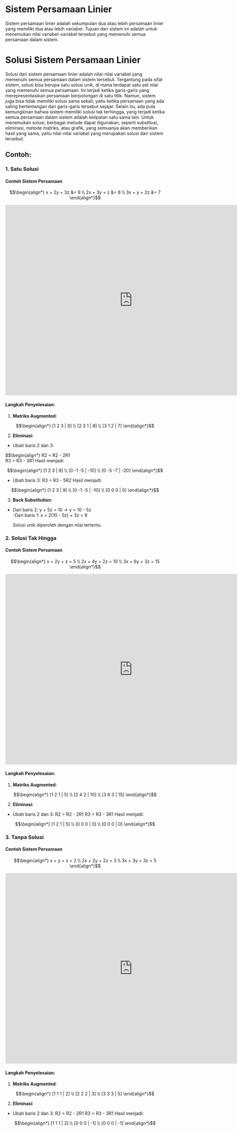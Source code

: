 # Sistem Persamaan Linier
Sistem persamaan linier adalah sekumpulan dua atau lebih persamaan linier yang memiliki dua atau lebih variabel. Tujuan dari sistem ini adalah untuk menemukan nilai variabel-variabel tersebut yang memenuhi semua persamaan dalam sistem.

# Solusi Sistem Persamaan Linier
Solusi dari sistem persamaan linier adalah nilai-nilai variabel yang memenuhi semua persamaan dalam sistem tersebut. Tergantung pada sifat sistem, solusi bisa berupa satu solusi unik, di mana terdapat satu set nilai yang memenuhi semua persamaan. Ini terjadi ketika garis-garis yang merepresentasikan persamaan berpotongan di satu titik. Namun, sistem juga bisa tidak memiliki solusi sama sekali, yaitu ketika persamaan yang ada saling bertentangan dan garis-garis tersebut sejajar. Selain itu, ada pula kemungkinan bahwa sistem memiliki solusi tak terhingga, yang terjadi ketika semua persamaan dalam sistem adalah kelipatan satu sama lain. Untuk menemukan solusi, berbagai metode dapat digunakan, seperti substitusi, eliminasi, metode matriks, atau grafik, yang semuanya akan memberikan hasil yang sama, yaitu nilai-nilai variabel yang merupakan solusi dari sistem tersebut.

## Contoh:
### 1. Satu Solusi
#### Contoh Sistem Persamaan

$$\begin{align*}
x + 2y + 3z &= 9 \\
2x + 3y + z &= 8 \\
3x + y + 2z &= 7
\end{align*}$$

<iframe src="https://www.geogebra.org/3d/nm5kbzvu?embed" width="800" height="600" allowfullscreen style="border: 1px solid #e4e4e4;border-radius: 4px;" frameborder="0"></iframe>

#### Langkah Penyelesaian:
1. **Matriks Augmented**: 

$$\begin{align*} 
[1 2 3 | 9] \\
[2 3 1 | 8] \\
[3 1 2 | 7]
\end{align*}$$

2. **Eliminasi**:
- Ubah baris 2 dan 3:

$$\begin{align*}
R2 = R2 - 2R1 <br>
R3 = R3 - 3R1
Hasil menjadi:

$$\begin{align*}
[1  2  3 | 9] \\
[0 -1 -5 | -10] \\
[0 -5 -7 | -20]
\end{align*}$$

- Ubah baris 3:
R3 = R3 - 5R2
Hasil menjadi:

$$\begin{align*}
[1 2 3 | 9] \\
[0 -1 -5 | -10] \\
[0 0 0 | 0]
\end{align*}$$

3. **Back Substitution**:
- Dari baris 2: y + 5z = 10 → y = 10 - 5z <br>
-Dari baris 1: x + 2(10 - 5z) + 3z = 9

   Solusi unik diperoleh dengan nilai tertentu.

### 2. Solusi Tak Hingga

#### Contoh Sistem Persamaan

$$\begin{align*}
x + 2y + z = 5 \\
2x + 4y + 2z = 10 \\
3x + 6y + 3z = 15
\end{align*}$$

<iframe src="https://www.geogebra.org/3d/kqxxdwne?embed" width="800" height="600" allowfullscreen style="border: 1px solid #e4e4e4;border-radius: 4px;" frameborder="0"></iframe>

#### Langkah Penyelesaian:
1. **Matriks Augmented**:
   
$$\begin{align*}
[1 2 1 | 5] \\
[2 4 2 | 10] \\
[3 6 3 | 15]
\end{align*}$$
   
2. **Eliminasi**:
- Ubah baris 2 dan 3:
R2 = R2 - 2R1
R3 = R3 - 3R1
Hasil menjadi:

$$\begin{align*}
[1 2 1 | 5] \\
[0 0 0 | 0] \\
[0 0 0 | 0]
\end{align*}$$

### 3. Tanpa Solusi

#### Contoh Sistem Persamaan

$$\begin{align*}
x + y + z = 2 \\
2x + 2y + 2z = 3 \\
3x + 3y + 3z = 5
\end{align*}$$

<iframe src="https://www.geogebra.org/3d/n6x44qtc?embed" width="800" height="600" allowfullscreen style="border: 1px solid #e4e4e4;border-radius: 4px;" frameborder="0"></iframe>

#### Langkah Penyelesaian:
1. **Matriks Augmented**:
   
$$\begin{align*}
[1 1 1 | 2] \\
[2 2 2 | 3] \\
[3 3 3 | 5]
\end{align*}$$

2. **Eliminasi**:
- Ubah baris 2 dan 3:
R2 = R2 - 2R1
R3 = R3 - 3R1
Hasil menjadi:

$$\begin{align*}
[1 1 1 | 2] \\
[0 0 0 | -1] \\
[0 0 0 | -1]
\end{align*}$$